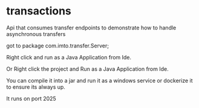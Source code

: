 # transactions
Api that consumes transfer endpoints to demonstrate how to handle asynchronous  transfers

got to package com.imto.transfer.Server;

Right click and run as a Java Application from Ide.

Or Right click the project and Run as a Java Application from Ide.

You can compile it into a jar and run it as a windows service or dockerize it to ensure its always up.

It runs on port 2025

